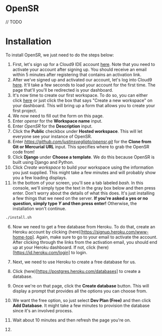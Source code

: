 # OpenSR
// TODO

# Installation

To install OpenSR, we just need to do the steps below:

1. First, let's sign up for a Cloud9 IDE account [here](https://c9.io/web/sign-up/free). Note that you need to activate your account after signing up. You should receive an email within 5 minutes after registering that contains an activation link.
2. After we've signed up and activated our account, let's log into Cloud9 [here](https://c9.io/signin.html). It'll take a few seconds to load your account for the first time. The page that'll you'll be redirected is your dashboard.
3. It's now time to create our first workspace. To do so, you can either click [here](https://c9.io/new) or just click the box that says "Create a new workspace" on your dashboard. This will bring up a form that allows you to create your first project.
4. We now need to fill out the form on this page. 
  1. Enter *opensr* for the **Workspace name** input.
  2. Enter *OpenSR* for the **Description** input.
  3. Click the **Public** checkbox under **Hosted workspace**. This will let everyone see your instance of OpenSR.
  4. Enter *https://github.com/justinsvegliato/opensr.git* for the **Clone from Git or Mercurial URL** input. This specifies where to grab the OpenSR code from!
  5. Click **Django** under **Choose a template**. We do this because OpenSR is built using Django and Python.
  6. Click *Create workspace* to build your workspace using the information you just supplied. This might take a few minutes and will probably show you a few loading displays.
5. In the bottom of your screen, you'll see a tab labeled *bash.* In this console, we'll simply type the text in the gray box below and then press enter. Don't worry about the details of what this does. It's just installing a few things that we need on the server. **If you're asked a yes or no question, simply type *Y* and then press enter!** Otherwise, the installation won't continue.
```bash
./install.sh
```
6. Now we need to get a free database from Heroku. To do that, create an Heroku account by clicking (here)[https://signup.heroku.com/www-home-top]. Again, make sure to go to your email to activate the account. After clicking through the links from the activation email, you should end up at your Heroku dashboard. If not, click (here)[https://id.heroku.com/login] to login.
7. Next, we need to use Heroku to create a free database for us. 

  1. Click (here)[https://postgres.heroku.com/databases] to create a database.
  2. Once we're on that page, click the **Create database** button. This will display a prompt that provides all the options you can choose from. 
  3. We want the free option, so just select **Dev Plan (Free)** and then click **Add Database**. It might take a few minutes to provision the database since it's an involved process. 
  4. Wait about 10 minutes and then refresh the page you're on.

8. 
